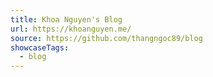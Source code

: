```yaml
---
title: Khoa Nguyen's Blog
url: https://khoanguyen.me/
source: https://github.com/thangngoc89/blog
showcaseTags:
  - blog
---
```

